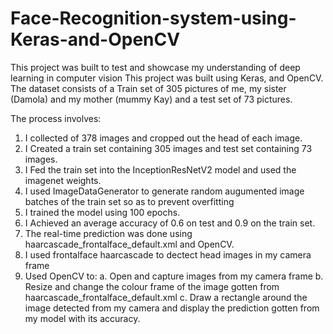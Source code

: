 # Face-Recognition-system-using-Keras-and-OpenCV
This project was built to test and showcase my understanding of deep learning in computer vision
This project was built using Keras, and OpenCV. The dataset consists of a Train set of 305 pictures of me, my sister (Damola) and my mother (mummy Kay) and a test set of 73 pictures.

The process involves:
1. I collected of 378 images and cropped out the head of each image. 
2. I Created a train set containing 305 images and test set containing 73 images.
3. I Fed the train set into the InceptionResNetV2 model and used the imagenet weights.
4. I used ImageDataGenerator to generate random augumented image batches of the train set so as to prevent overfitting
5. I trained the model using 100 epochs.
6. I Achieved an average accuracy of 0.6 on test and 0.9 on the train set.
7. The real-time prediction was done using haarcascade_frontalface_default.xml and OpenCV. 
8. I used frontalface haarcascade to dectect head images in my camera frame
9. Used OpenCV to:
a. Open and capture images from my camera frame
b. Resize and change the colour frame of the image gotten from haarcascade_frontalface_default.xml
c. Draw a rectangle around the image detected from my camera and display the prediction gotten from my model with its accuracy.
